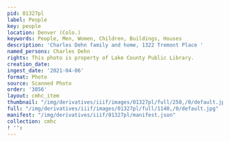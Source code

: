 ```yaml
---
pid: 01327pl
label: People
key: people
location: Denver (Colo.)
keywords: People, Men, Women, Children, Buildings, Houses
description: 'Charles Dehn family and home, 1322 Tremont Place '
named_persons: Charles Dehn
rights: This photo is property of Lake County Public Library.
creation_date: 
ingest_date: '2021-04-06'
format: Photo
source: Scanned Photo
order: '3856'
layout: cmhc_item
thumbnail: "/img/derivatives/iiif/images/01327pl/full/250,/0/default.jpg"
full: "/img/derivatives/iiif/images/01327pl/full/1140,/0/default.jpg"
manifest: "/img/derivatives/iiif/01327pl/manifest.json"
collection: cmhc
! '': 
---
```

